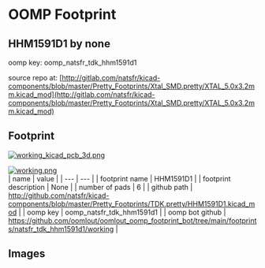 # OOMP Footprint  
## HHM1591D1  by none  
  
oomp key: oomp_natsfr_tdk_hhm1591d1  
  
source repo at: [http://gitlab.com/natsfr/kicad-components/blob/master/Pretty_Footprints/Xtal_SMD.pretty/XTAL_5.0x3.2mm.kicad_mod](http://gitlab.com/natsfr/kicad-components/blob/master/Pretty_Footprints/Xtal_SMD.pretty/XTAL_5.0x3.2mm.kicad_mod)  
## Footprint  
  
[![working_kicad_pcb_3d.png](working_kicad_pcb_3d_600.png)](working_kicad_pcb_3d.png)  
  
[![working.png](working_600.png)](working.png)  
| name | value | 
| --- | --- | 
| footprint name | HHM1591D1 | 
| footprint description | None | 
| number of pads | 6 | 
| github path | http://github.com/natsfr/kicad-components/blob/master/Pretty_Footprints/TDK.pretty/HHM1591D1.kicad_mod | 
| oomp key | oomp_natsfr_tdk_hhm1591d1 | 
| oomp bot github | https://github.com/oomlout/oomlout_oomp_footprint_bot/tree/main/footprints/natsfr_tdk_hhm1591d1/working | 
## Images  
